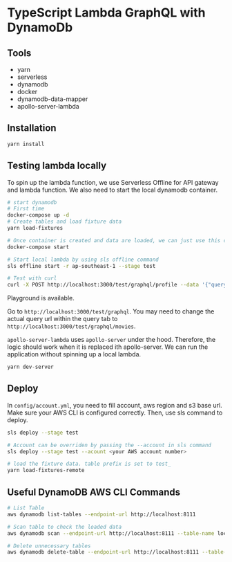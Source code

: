 # TypeScript Lambda GraphQL with DynamoDb

## Tools

- yarn
- serverless
- dynamodb
- docker
- dynamodb-data-mapper
- apollo-server-lambda

## Installation

```bash
yarn install
```

## Testing lambda locally

To spin up the lambda function, we use Serverless Offline for API gateway and lambda function. We also need to start the local dynamodb container.

```bash
# start dynamodb
# First time
docker-compose up -d
# Create tables and load fixture data
yarn load-fixtures

# Once container is created and data are loaded, we can just use this command.
docker-compose start

# Start local lambda by using sls offline command
sls offline start -r ap-southeast-1 --stage test

# Test with curl
curl -X POST http://localhost:3000/test/graphql/profile --data '{"query": "{movies { id title }}"}'
```

Playground is available.

Go to `http://localhost:3000/test/graphql`. You may need to change the actual query url within the query tab to `http://localhost:3000/test/graphql/movies`.

`apollo-server-lambda` uses `apollo-server` under the hood. Therefore, the logic should work when it is replaced ith apollo-server. We can run the application without spinning up a local lambda.

```js
yarn dev-server
```

## Deploy

In `config/account.yml`, you need to fill account, aws region and s3 base url. Make sure your AWS CLI is configured correctly. Then, use sls command to deploy.

```bash
sls deploy --stage test

# Account can be overriden by passing the --account in sls command
sls deploy --stage test --acount <your AWS account number>

# load the fixture data. table prefix is set to test_
yarn load-fixtures-remote
```

## Useful DynamoDB AWS CLI Commands

```bash
# List Table
aws dynamodb list-tables --endpoint-url http://localhost:8111

# Scan table to check the loaded data
aws dynamodb scan --endpoint-url http://localhost:8111 --table-name local_movies

# Delete unnecessary tables
aws dynamodb delete-table --endpoint-url http://localhost:8111 --table-name Music 
```
